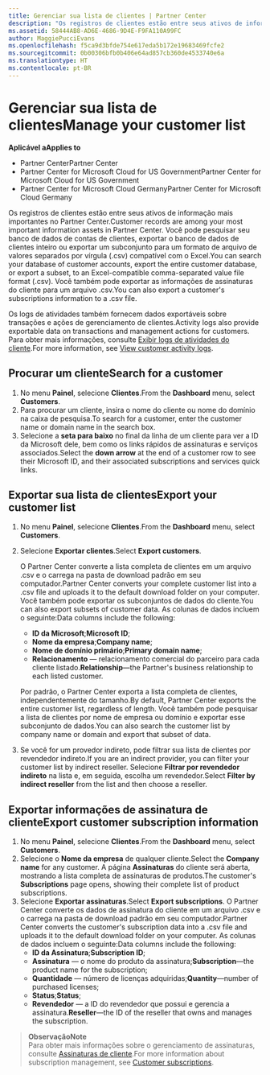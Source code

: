 ```yaml
---
title: Gerenciar sua lista de clientes | Partner Center
description: "Os registros de clientes estão entre seus ativos de informação mais importantes no Partner Center."
ms.assetid: 58444AB8-AD6E-4686-9D4E-F9FA110A99FC
author: MaggiePucciEvans
ms.openlocfilehash: f5ca9d3bfde754e617eda5b172e19683469fcfe2
ms.sourcegitcommit: 0b00306bfb0b406e64ad857cb360de4533740e6a
ms.translationtype: HT
ms.contentlocale: pt-BR
---
```

# <a name="manage-your-customer-list"></a><span data-ttu-id="2793a-103">Gerenciar sua lista de clientes</span><span class="sxs-lookup"><span data-stu-id="2793a-103">Manage your customer list</span></span>

**<span data-ttu-id="2793a-104">Aplicável a</span><span class="sxs-lookup"><span data-stu-id="2793a-104">Applies to</span></span>**

-  <span data-ttu-id="2793a-105">Partner Center</span><span class="sxs-lookup"><span data-stu-id="2793a-105">Partner Center</span></span>
-  <span data-ttu-id="2793a-106">Partner Center for Microsoft Cloud for US Government</span><span class="sxs-lookup"><span data-stu-id="2793a-106">Partner Center for Microsoft Cloud for US Government</span></span>
-  <span data-ttu-id="2793a-107">Partner Center for Microsoft Cloud Germany</span><span class="sxs-lookup"><span data-stu-id="2793a-107">Partner Center for Microsoft Cloud Germany</span></span>

<span data-ttu-id="2793a-108">Os registros de clientes estão entre seus ativos de informação mais importantes no Partner Center.</span><span class="sxs-lookup"><span data-stu-id="2793a-108">Customer records are among your most important information assets in Partner Center.</span></span> <span data-ttu-id="2793a-109">Você pode pesquisar seu banco de dados de contas de clientes, exportar o banco de dados de clientes inteiro ou exportar um subconjunto para um formato de arquivo de valores separados por vírgula (.csv) compatível com o Excel.</span><span class="sxs-lookup"><span data-stu-id="2793a-109">You can search your database of customer accounts, export the entire customer database, or export a subset, to an Excel-compatible comma-separated value file format (.csv).</span></span> <span data-ttu-id="2793a-110">Você também pode exportar as informações de assinaturas do cliente para um arquivo .csv.</span><span class="sxs-lookup"><span data-stu-id="2793a-110">You can also export a customer's subscriptions information to a .csv file.</span></span>

<span data-ttu-id="2793a-111">Os logs de atividades também fornecem dados exportáveis sobre transações e ações de gerenciamento de clientes.</span><span class="sxs-lookup"><span data-stu-id="2793a-111">Activity logs also provide exportable data on transactions and management actions for customers.</span></span> <span data-ttu-id="2793a-112">Para obter mais informações, consulte [Exibir logs de atividades do cliente](activity-logs.md).</span><span class="sxs-lookup"><span data-stu-id="2793a-112">For more information, see [View customer activity logs](activity-logs.md).</span></span>


## <a name="search-for-a-customer"></a><span data-ttu-id="2793a-113">Procurar um cliente</span><span class="sxs-lookup"><span data-stu-id="2793a-113">Search for a customer</span></span>

1.  <span data-ttu-id="2793a-114">No menu **Painel**, selecione **Clientes**.</span><span class="sxs-lookup"><span data-stu-id="2793a-114">From the **Dashboard** menu, select **Customers**.</span></span>
2.  <span data-ttu-id="2793a-115">Para procurar um cliente, insira o nome do cliente ou nome do domínio na caixa de pesquisa.</span><span class="sxs-lookup"><span data-stu-id="2793a-115">To search for a customer, enter the customer name or domain name in the search box.</span></span>
3.  <span data-ttu-id="2793a-116">Selecione a **seta para baixo** no final da linha de um cliente para ver a ID da Microsoft dele, bem como os links rápidos de assinaturas e serviços associados.</span><span class="sxs-lookup"><span data-stu-id="2793a-116">Select the **down arrow** at the end of a customer row to see their Microsoft ID, and their associated subscriptions and services quick links.</span></span>


## <a name="export-your-customer-list"></a><span data-ttu-id="2793a-117">Exportar sua lista de clientes</span><span class="sxs-lookup"><span data-stu-id="2793a-117">Export your customer list</span></span>

1.  <span data-ttu-id="2793a-118">No menu **Painel**, selecione **Clientes**.</span><span class="sxs-lookup"><span data-stu-id="2793a-118">From the **Dashboard** menu, select **Customers**.</span></span>
2.  <span data-ttu-id="2793a-119">Selecione **Exportar clientes**.</span><span class="sxs-lookup"><span data-stu-id="2793a-119">Select **Export customers**.</span></span>

    <span data-ttu-id="2793a-120">O Partner Center converte a lista completa de clientes em um arquivo .csv e o carrega na pasta de download padrão em seu computador.</span><span class="sxs-lookup"><span data-stu-id="2793a-120">Partner Center converts your complete customer list into a .csv file and uploads it to the default download folder on your computer.</span></span> <span data-ttu-id="2793a-121">Você também pode exportar os subconjuntos de dados do cliente.</span><span class="sxs-lookup"><span data-stu-id="2793a-121">You can also export subsets of customer data.</span></span> <span data-ttu-id="2793a-122">As colunas de dados incluem o seguinte:</span><span class="sxs-lookup"><span data-stu-id="2793a-122">Data columns include the following:</span></span>

    -   <span data-ttu-id="2793a-123">**ID da Microsoft**;</span><span class="sxs-lookup"><span data-stu-id="2793a-123">**Microsoft ID**;</span></span>
    -   <span data-ttu-id="2793a-124">**Nome da empresa**;</span><span class="sxs-lookup"><span data-stu-id="2793a-124">**Company name**;</span></span>
    -   <span data-ttu-id="2793a-125">**Nome de domínio primário**;</span><span class="sxs-lookup"><span data-stu-id="2793a-125">**Primary domain name**;</span></span>
    -   <span data-ttu-id="2793a-126">**Relacionamento** — relacionamento comercial do parceiro para cada cliente listado.</span><span class="sxs-lookup"><span data-stu-id="2793a-126">**Relationship**—the Partner's business relationship to each listed customer.</span></span>

    <span data-ttu-id="2793a-127">Por padrão, o Partner Center exporta a lista completa de clientes, independentemente do tamanho.</span><span class="sxs-lookup"><span data-stu-id="2793a-127">By default, Partner Center exports the entire customer list, regardless of length.</span></span> <span data-ttu-id="2793a-128">Você também pode pesquisar a lista de clientes por nome de empresa ou domínio e exportar esse subconjunto de dados.</span><span class="sxs-lookup"><span data-stu-id="2793a-128">You can also search the customer list by company name or domain and export that subset of data.</span></span>

3.  <span data-ttu-id="2793a-129">Se você for um provedor indireto, pode filtrar sua lista de clientes por revendedor indireto.</span><span class="sxs-lookup"><span data-stu-id="2793a-129">If you are an indirect provider, you can filter your customer list by indirect reseller.</span></span> <span data-ttu-id="2793a-130">Selecione **Filtrar por revendedor indireto** na lista e, em seguida, escolha um revendedor.</span><span class="sxs-lookup"><span data-stu-id="2793a-130">Select **Filter by indirect reseller** from the list and then choose a reseller.</span></span>


## <a name="export-customer-subscription-information"></a><span data-ttu-id="2793a-131">Exportar informações de assinatura de cliente</span><span class="sxs-lookup"><span data-stu-id="2793a-131">Export customer subscription information</span></span>

1.  <span data-ttu-id="2793a-132">No menu **Painel**, selecione **Clientes**.</span><span class="sxs-lookup"><span data-stu-id="2793a-132">From the **Dashboard** menu, select **Customers**.</span></span>
2.  <span data-ttu-id="2793a-133">Selecione o **Nome da empresa** de qualquer cliente.</span><span class="sxs-lookup"><span data-stu-id="2793a-133">Select the **Company name** for any customer.</span></span> <span data-ttu-id="2793a-134">A página **Assinaturas** do cliente será aberta, mostrando a lista completa de assinaturas de produtos.</span><span class="sxs-lookup"><span data-stu-id="2793a-134">The customer's **Subscriptions** page opens, showing their complete list of product subscriptions.</span></span>
3.  <span data-ttu-id="2793a-135">Selecione **Exportar assinaturas**.</span><span class="sxs-lookup"><span data-stu-id="2793a-135">Select **Export subscriptions**.</span></span> <span data-ttu-id="2793a-136">O Partner Center converte os dados de assinatura do cliente em um arquivo .csv e o carrega na pasta de download padrão em seu computador.</span><span class="sxs-lookup"><span data-stu-id="2793a-136">Partner Center converts the customer's subscription data into a .csv file and uploads it to the default download folder on your computer.</span></span> <span data-ttu-id="2793a-137">As colunas de dados incluem o seguinte:</span><span class="sxs-lookup"><span data-stu-id="2793a-137">Data columns include the following:</span></span>
    -   <span data-ttu-id="2793a-138">**ID da Assinatura**;</span><span class="sxs-lookup"><span data-stu-id="2793a-138">**Subscription ID**;</span></span>
    -   <span data-ttu-id="2793a-139">**Assinatura** — o nome do produto da assinatura;</span><span class="sxs-lookup"><span data-stu-id="2793a-139">**Subscription**—the product name for the subscription;</span></span>
    -   <span data-ttu-id="2793a-140">**Quantidade** — número de licenças adquiridas;</span><span class="sxs-lookup"><span data-stu-id="2793a-140">**Quantity**—number of purchased licenses;</span></span>
    -   <span data-ttu-id="2793a-141">**Status**;</span><span class="sxs-lookup"><span data-stu-id="2793a-141">**Status**;</span></span>
    -   <span data-ttu-id="2793a-142">**Revendedor** — a ID do revendedor que possui e gerencia a assinatura.</span><span class="sxs-lookup"><span data-stu-id="2793a-142">**Reseller**—the ID of the reseller that owns and manages the subscription.</span></span>

>**<span data-ttu-id="2793a-143">Observação</span><span class="sxs-lookup"><span data-stu-id="2793a-143">Note</span></span>**<br>
<span data-ttu-id="2793a-144">Para obter mais informações sobre o gerenciamento de assinaturas, consulte [Assinaturas de cliente](customer-subscriptions.md).</span><span class="sxs-lookup"><span data-stu-id="2793a-144">For more information about subscription management, see [Customer subscriptions](customer-subscriptions.md).</span></span>

     

 

 



